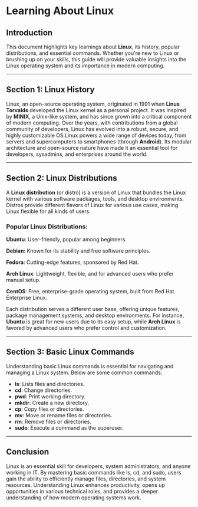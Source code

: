 # Learning About Linux

## Introduction
This document highlights key learnings about **Linux**, its history, popular distributions, and essential commands. Whether you're new to Linux or brushing up on your skills, this guide will provide valuable insights into the Linux operating system and its importance in modern computing.

---

## Section 1: Linux History

Linux, an open-source operating system, originated in 1991 when **Linus Torvalds** developed the Linux kernel as a personal project. It was inspired by **MINIX**, a Unix-like system, and has since grown into a critical component of modern computing. Over the years, with contributions from a global community of developers, Linux has evolved into a robust, secure, and highly customizable OS.Linux powers a wide range of devices today, from servers and supercomputers to smartphones (through **Android**). Its modular architecture and open-source nature have made it an essential tool for developers, sysadmins, and enterprises around the world.

---

## Section 2: Linux Distributions

A **Linux distribution** (or distro) is a version of Linux that bundles the Linux kernel with various software packages, tools, and desktop environments. Distros provide different flavors of Linux for various use cases, making Linux flexible for all kinds of users.

### Popular Linux Distributions:

**Ubuntu**: User-friendly, popular among beginners.

**Debian**: Known for its stability and free software principles.

**Fedora**: Cutting-edge features, sponsored by Red Hat.

**Arch Linux**: Lightweight, flexible, and for advanced users who prefer manual setup.

**CentOS**: Free, enterprise-grade operating system, built from Red Hat Enterprise Linux.

Each distribution serves a different user base, offering unique features, package management systems, and desktop environments. For instance, **Ubuntu** is great for new users due to its easy setup, while **Arch Linux** is favored by advanced users who prefer control and customization.

---

## Section 3: Basic Linux Commands

Understanding basic Linux commands is essential for navigating and managing a Linux system. Below are some common commands:

- **ls**: Lists files and directories.
- **cd**: Change directories.
- **pwd**: Print working directory.
- **mkdir**: Create a new directory.
- **cp**: Copy files or directories.
- **mv**: Move or rename files or directories.
- **rm**: Remove files or directories.
- **sudo**: Execute a command as the superuser.

---

## Conclusion

Linux is an essential skill for developers, system administrators, and anyone working in IT. By mastering basic commands like ls, cd, and sudo, users gain the ability to efficiently manage files, directories, and system resources. Understanding Linux enhances productivity, opens up opportunities in various technical roles, and provides a deeper understanding of how modern operating systems work.
